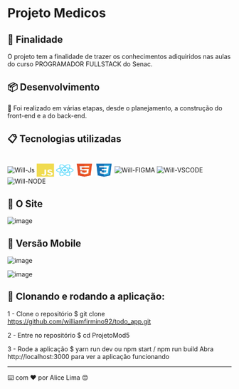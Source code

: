 # Projeto Medicos


## 🚀 Finalidade

O projeto tem a finalidade de trazer os conhecimentos adiquiridos nas aulas do curso PROGRAMADOR FULLSTACK do Senac.


## 📦 Desenvolvimento

📌 Foi realizado em várias etapas, desde o planejamento, a construção do front-end e a do back-end.


## 📋 Tecnologias utilizadas

<div style="display: inline_block"><br>

  <img align="center" alt="Will-Js" height="30" width="40" src="https://github.com/user-attachments/assets/b7cb0e7c-1f7c-4a48-952e-7b75dc3c3c9a">

  <img align="center" alt="Will-Js" height="30" width="40" src="https://raw.githubusercontent.com/devicons/devicon/master/icons/javascript/javascript-plain.svg">
  <img align="center" alt="Will-React" height="30" width="40" src="https://raw.githubusercontent.com/devicons/devicon/master/icons/react/react-original.svg">
  <img align="center" alt="Will-HTML" height="30" width="40" src="https://raw.githubusercontent.com/devicons/devicon/master/icons/html5/html5-original.svg">
  <img align="center" alt="Will-CSS" height="30" width="40" src="https://raw.githubusercontent.com/devicons/devicon/master/icons/css3/css3-original.svg">
  <img align="center" alt="Will-FIGMA" height="30" width="40" src="https://cdn.jsdelivr.net/gh/devicons/devicon/icons/figma/figma-original.svg">
  <img align="center" alt="Will-VSCODE" height="30" width="40" src="https://cdn.jsdelivr.net/gh/devicons/devicon/icons/vscode/vscode-original.svg">
  <img align="center" alt="Will-NODE" height="30" width="40" src="https://cdn.jsdelivr.net/gh/devicons/devicon/icons/nodejs/nodejs-original.svg">
</div>


## 📄 O Site


![image](https://user-images.githubusercontent.com/89873481/179372268-c35415e9-1372-4386-9748-ce2cb6ee8e69.png)

## 📄 Versão Mobile

![image](https://user-images.githubusercontent.com/89873481/179372278-36346206-55db-4641-be56-e413b141bef7.png)


![image](https://user-images.githubusercontent.com/89873481/179372289-f27b6b44-a440-4006-b2fd-8e363454c871.png)

## 📌 Clonando e rodando a aplicação:

1 - Clone o repositório
$ git clone https://github.com/williamfirmino92/todo_app.git

2 - Entre no repositório
$ cd ProjetoMod5

3 - Rode a aplicação
$ yarn run dev ou npm start / npm run build
Abra http://localhost:3000 para ver a aplicação funcionando


---
⌨️ com ❤️ por Alice Lima 😊

